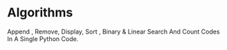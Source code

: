 # Algorithms
 Append , Remove, Display, Sort , Binary & Linear Search And Count Codes In A Single Python Code.

